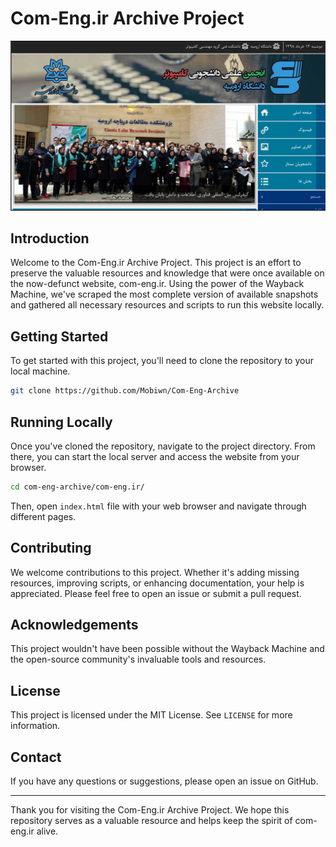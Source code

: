# Com-Eng.ir Archive Project

![Home Page](https://github.com/Mobiwn/Com-Eng-Archive/blob/main/ScreenShots/01_HomePage.png)

## Introduction

Welcome to the Com-Eng.ir Archive Project. This project is an effort to preserve the valuable resources and knowledge that were once available on the now-defunct website, com-eng.ir. Using the power of the Wayback Machine, we've scraped the most complete version of available snapshots and gathered all necessary resources and scripts to run this website locally.

## Getting Started

To get started with this project, you'll need to clone the repository to your local machine.

```bash
git clone https://github.com/Mobiwn/Com-Eng-Archive
```

## Running Locally

Once you've cloned the repository, navigate to the project directory. From there, you can start the local server and access the website from your browser.

```bash
cd com-eng-archive/com-eng.ir/
```

Then, open `index.html` file with your web browser and navigate through different pages.

## Contributing

We welcome contributions to this project. Whether it's adding missing resources, improving scripts, or enhancing documentation, your help is appreciated. Please feel free to open an issue or submit a pull request.

## Acknowledgements

This project wouldn't have been possible without the Wayback Machine and the open-source community's invaluable tools and resources.

## License

This project is licensed under the MIT License. See `LICENSE` for more information.

## Contact

If you have any questions or suggestions, please open an issue on GitHub.

---

Thank you for visiting the Com-Eng.ir Archive Project. We hope this repository serves as a valuable resource and helps keep the spirit of com-eng.ir alive.